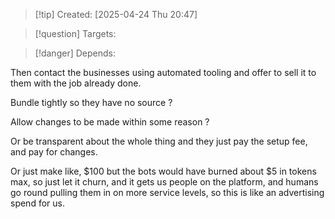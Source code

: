 
>[!tip] Created: [2025-04-24 Thu 20:47]

>[!question] Targets: 

>[!danger] Depends: 

Then contact the businesses using automated tooling and offer to sell it to them with the job already done.

Bundle tightly so they have no source ?

Allow changes to be made within some reason ?

Or be transparent about the whole thing and they just pay the setup fee, and pay for changes.

Or just make like, $100 but the bots would have burned about $5 in tokens max, so just let it churn, and it gets us people on the platform, and humans go round pulling them in on more service levels, so this is like an advertising spend for us.